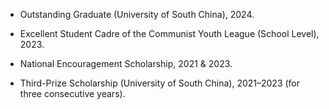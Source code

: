 <!--
 * @Descripttion: 
 * @Author: Yujia Chen
 * @version: 
 * @Date: 2025-09-14 10:44:13
 * @LastEditors: Yujia Chen
 * @LastEditTime: 2025-09-14 12:12:22
 * @FilePath: \doubletwo123.github.io\contents\awards.md
-->

- Outstanding Graduate (University of South China), 2024. 

- Excellent Student Cadre of the Communist Youth League (School Level), 2023.  

- National Encouragement Scholarship, 2021 & 2023.  

- Third-Prize Scholarship (University of South China), 2021–2023 (for three consecutive years). 
